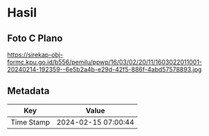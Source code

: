 # Hasil

## Foto C Plano

https://sirekap-obj-formc.kpu.go.id/b556/pemilu/ppwp/16/03/02/20/11/1603022011001-20240214-192359--6e5b2a4b-e29d-42f5-886f-4abd57578893.jpg


## Metadata

| Key        | Value               |
| ---------- | ------------------- |
| Time Stamp | 2024-02-15 07:00:44 |



